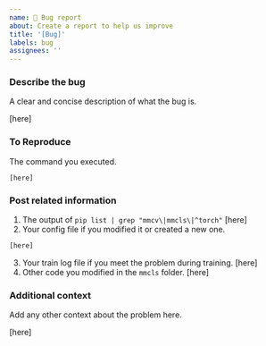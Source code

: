 ```yaml
---
name: 🐞 Bug report
about: Create a report to help us improve
title: '[Bug]'
labels: bug
assignees: ''
---
```


### Describe the bug

A clear and concise description of what the bug is.

\[here\]

### To Reproduce

The command you executed.

```shell
[here]
```

### Post related information

1. The output of `pip list | grep "mmcv\|mmcls\|^torch"`
   \[here\]
2. Your config file if you modified it or created a new one.

```python
[here]
```

3. Your train log file if you meet the problem during training.
   \[here\]
4. Other code you modified in the `mmcls` folder.
   \[here\]

### Additional context

Add any other context about the problem here.

\[here\]
